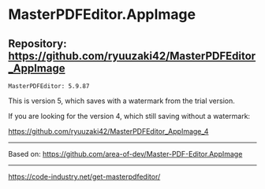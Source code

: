 
# MasterPDFEditor.AppImage

## Repository: https://github.com/ryuuzaki42/MasterPDFEditor_AppImage
    MasterPDFEditor: 5.9.87

This is version 5, which saves with a watermark from the trial version.

If you are looking for the version 4, which still saving without a watermark:

https://github.com/ryuuzaki42/MasterPDFEditor_AppImage_4

---
Based on: https://github.com/area-of-dev/Master-PDF-Editor.AppImage

---
https://code-industry.net/get-masterpdfeditor/
